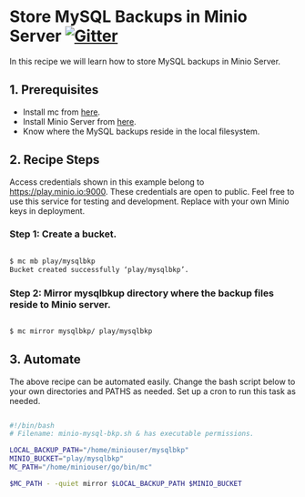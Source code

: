 # Store MySQL Backups in Minio Server [![Gitter](https://badges.gitter.im/Join%20Chat.svg)](https://gitter.im/minio/minio?utm_source=badge&utm_medium=badge&utm_campaign=pr-badge&utm_content=badge)

In this recipe we will learn how to store MySQL backups in Minio Server.

 
## 1. Prerequisites

* Install mc from [here](https://docs.minio.io/docs/minio-client-quick-start-guide).
* Install Minio Server from [here](https://docs.minio.io/docs/minio ).
* Know where the MySQL backups reside in the local filesystem.

## 2. Recipe Steps

Access credentials shown in this example belong to https://play.minio.io:9000.
These credentials are open to public. Feel free to use this service for testing and development. Replace with your own Minio keys in deployment.

### Step 1: Create a bucket.

```sh

$ mc mb play/mysqlbkp
Bucket created successfully ‘play/mysqlbkp’.

```

### Step 2: Mirror mysqlbkup directory where the backup files reside to Minio server. 

```sh

$ mc mirror mysqlbkp/ play/mysqlbkp

```

## 3. Automate

The above recipe can be automated easily. Change the bash script below to your own directories and PATHS as needed. Set up a cron to run this task as needed.

```sh

#!/bin/bash
# Filename: minio-mysql-bkp.sh & has executable permissions.

LOCAL_BACKUP_PATH="/home/miniouser/mysqlbkp"
MINIO_BUCKET="play/mysqlbkp"
MC_PATH="/home/miniouser/go/bin/mc"

$MC_PATH - -quiet mirror $LOCAL_BACKUP_PATH $MINIO_BUCKET

```
